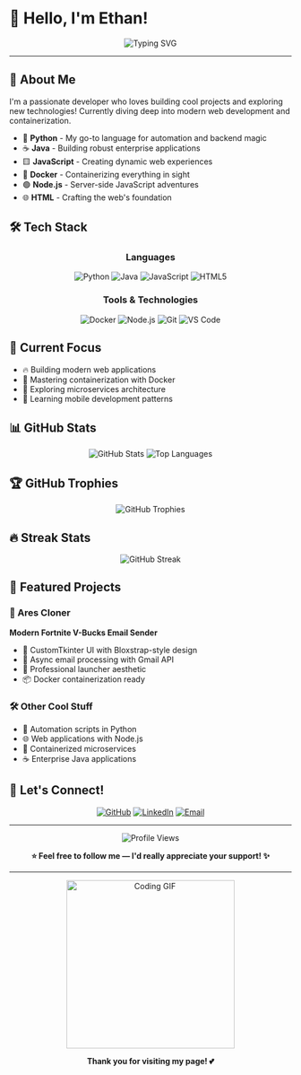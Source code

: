# 👋 Hello, I'm Ethan!

<div align="center">
  <img src="https://readme-typing-svg.herokuapp.com?font=Fira+Code&pause=1000&color=00D4FF&center=true&vCenter=true&width=435&lines=Python+Developer+%F0%9F%8D%8C;Java+Enthusiast+%E2%98%95;JavaScript+Builder+%F0%9F%8E%9E;Docker+Container+Wizard+%F0%9F%9A%A3;Node.js+Explorer+%F0%9F%8E%AF;HTML+Architect+%F0%9F%8C%9F" alt="Typing SVG" />
</div>

---

## 🚀 About Me

I'm a passionate developer who loves building cool projects and exploring new technologies! Currently diving deep into modern web development and containerization.

- 🐍 **Python** - My go-to language for automation and backend magic
- ☕ **Java** - Building robust enterprise applications
- 🟨 **JavaScript** - Creating dynamic web experiences
- 🐳 **Docker** - Containerizing everything in sight
- 🟢 **Node.js** - Server-side JavaScript adventures
- 🌐 **HTML** - Crafting the web's foundation

## 🛠️ Tech Stack

<div align="center">

### Languages
![Python](https://img.shields.io/badge/Python-3776AB?style=for-the-badge&logo=python&logoColor=white)
![Java](https://img.shields.io/badge/Java-ED8B00?style=for-the-badge&logo=openjdk&logoColor=white)
![JavaScript](https://img.shields.io/badge/JavaScript-F7DF1E?style=for-the-badge&logo=javascript&logoColor=black)
![HTML5](https://img.shields.io/badge/HTML5-E34F26?style=for-the-badge&logo=html5&logoColor=white)

### Tools & Technologies
![Docker](https://img.shields.io/badge/Docker-2496ED?style=for-the-badge&logo=docker&logoColor=white)
![Node.js](https://img.shields.io/badge/Node.js-43853D?style=for-the-badge&logo=node.js&logoColor=white)
![Git](https://img.shields.io/badge/Git-F05032?style=for-the-badge&logo=git&logoColor=white)
![VS Code](https://img.shields.io/badge/VS_Code-007ACC?style=for-the-badge&logo=visual-studio-code&logoColor=white)

</div>

## 🎯 Current Focus

- 🔥 Building modern web applications
- 🐳 Mastering containerization with Docker
- 🚀 Exploring microservices architecture
- 📱 Learning mobile development patterns

## 📊 GitHub Stats

<div align="center">
  <img src="https://github-readme-stats.vercel.app/api?username=ethanstoner&show_icons=true&theme=dark&hide_border=true&count_private=true" alt="GitHub Stats" />
  <img src="https://github-readme-stats.vercel.app/api/top-langs/?username=ethanstoner&layout=compact&theme=dark&hide_border=true" alt="Top Languages" />
</div>

## 🏆 GitHub Trophies

<div align="center">
  <img src="https://github-profile-trophy.vercel.app/?username=ethanstoner&theme=darkhub&no-frame=true&row=1&column=7" alt="GitHub Trophies" />
</div>

## 🔥 Streak Stats

<div align="center">
  <img src="https://github-readme-streak-stats.herokuapp.com/?user=ethanstoner&theme=dark&hide_border=true" alt="GitHub Streak" />
</div>

## 🎨 Featured Projects

### 🐉 Ares Cloner
**Modern Fortnite V-Bucks Email Sender**
- 🎯 CustomTkinter UI with Bloxstrap-style design
- 🚀 Async email processing with Gmail API
- 🎨 Professional launcher aesthetic
- 📦 Docker containerization ready

### 🛠️ Other Cool Stuff
- 🤖 Automation scripts in Python
- 🌐 Web applications with Node.js
- 🐳 Containerized microservices
- ☕ Enterprise Java applications

## 🤝 Let's Connect!

<div align="center">

[![GitHub](https://img.shields.io/badge/GitHub-100000?style=for-the-badge&logo=github&logoColor=white)](https://github.com/ethanstoner)
[![LinkedIn](https://img.shields.io/badge/LinkedIn-0077B5?style=for-the-badge&logo=linkedin&logoColor=white)](https://linkedin.com/in/eastoner)
[![Email](https://img.shields.io/badge/Email-D14836?style=for-the-badge&logo=gmail&logoColor=white)](mailto:ethan@example.com)

</div>

---

<div align="center">
  <img src="https://komarev.com/ghpvc/?username=ethanstoner&label=Profile%20views&color=0e75b6&style=flat" alt="Profile Views" />
  
  **⭐ Feel free to follow me — I'd really appreciate your support! ✨**
</div>

---

<div align="center">
  <img src="https://media.giphy.com/media/L1R1tvI9svkIWwpVYr/giphy.gif" alt="Coding GIF" width="300" />
  
  **Thank you for visiting my page! 💕**
</div>
